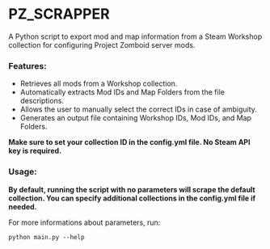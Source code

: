 # PZ_SCRAPPER

A Python script to export mod and map information from a Steam Workshop collection for configuring Project Zomboid server mods.

### Features:
- Retrieves all mods from a Workshop collection.
- Automatically extracts Mod IDs and Map Folders from the file descriptions.
- Allows the user to manually select the correct IDs in case of ambiguity.
- Generates an output file containing Workshop IDs, Mod IDs, and Map Folders.

**Make sure to set your collection ID in the config.yml file. No Steam API key is required.**

### Usage:

**By default, running the script with no parameters will scrape the default collection. You can specify additional collections in the config.yml file if needed.**

For more informations about parameters, run:
```
python main.py --help
```
